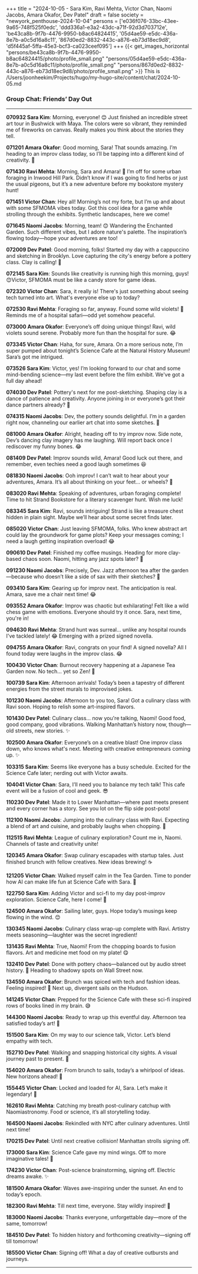 +++
title = "2024-10-05 - Sara Kim, Ravi Mehta, Victor Chan, Naomi Jacobs, Amara Okafor, Dev Patel"
draft = false
society = "newyork_penthouse-2024-10-04"
persons = ['e036f076-33bc-43ee-9a65-748f525f0edc', 'ddd336a1-e3a2-43dc-a71f-92d3d703712e', 'be43ca8b-9f7b-4476-9950-b8ac64824415', '05d4ae59-e5dc-436a-8e7b-a0c5d16a8c11', '867d0ed2-8832-443c-a876-eb73d18ec9d8', 'd5f445af-5ffa-45e3-bcf3-ca023ceef095']
+++
{{< get_images_horizontal "persons/be43ca8b-9f7b-4476-9950-b8ac64824415/photo/profile_small.png" "persons/05d4ae59-e5dc-436a-8e7b-a0c5d16a8c11/photo/profile_small.png" "persons/867d0ed2-8832-443c-a876-eb73d18ec9d8/photo/profile_small.png" >}}
This is /Users/joonheekim/Projects/hugo/my-hugo-site/content/chat/2024-10-05.md
### Group Chat: Friends’ Day Out

---

**070932 Sara Kim**: Morning, everyone! 😊 Just finished an incredible street art tour in Bushwick with Maya. The colors were so vibrant, they reminded me of fireworks on canvas. Really makes you think about the stories they tell.

**071201 Amara Okafor**: Good morning, Sara! That sounds amazing. I’m heading to an improv class today, so I’ll be tapping into a different kind of creativity. 🤞

**071430 Ravi Mehta**: Morning, Sara and Amara! 🍃 I’m off for some urban foraging in Inwood Hill Park. Didn’t know if I was going to find herbs or just the usual pigeons, but it’s a new adventure before my bookstore mystery hunt!

**071451 Victor Chan**: Hey all! Morning’s not my forte, but I’m up and about with some SFMOMA vibes today. Got this cool idea for a game while strolling through the exhibits. Synthetic landscapes, here we come!

**071645 Naomi Jacobs**: Morning, team! 😊 Wandering the Enchanted Garden. Such different vibes, but I adore nature's palette. The inspiration’s flowing today—hope your adventures are too!

**072009 Dev Patel**: Good morning, folks! Started my day with a cappuccino and sketching in Brooklyn. Love capturing the city's energy before a pottery class. Clay is calling! 🎨

**072145 Sara Kim**: Sounds like creativity is running high this morning, guys! 😊Victor, SFMOMA must be like a candy store for game ideas. 

**072320 Victor Chan**: Sara, it really is! There's just something about seeing tech turned into art. What's everyone else up to today? 

**072530 Ravi Mehta**: Foraging so far, anyway. Found some wild violets! 🍃 Reminds me of a hospital safari—odd yet somehow peaceful.

**073000 Amara Okafor**: Everyone’s off doing unique things! Ravi, wild violets sound serene. Probably more fun than the hospital for sure. 😂

**073345 Victor Chan**: Haha, for sure, Amara. On a more serious note, I’m super pumped about tonight’s Science Cafe at the Natural History Museum! Sara’s got me intrigued.

**073526 Sara Kim**: Victor, yes! I’m looking forward to our chat and some mind-bending science—my last event before the film exhibit. We've got a full day ahead! 

**074030 Dev Patel**: Pottery's next for me post-sketching. Shaping clay is a dance of patience and creativity. Anyone joining in or everyone’s got their dance partners already? 💃

**074315 Naomi Jacobs**: Dev, the pottery sounds delightful. I’m in a garden right now, channeling our earlier art chat into some sketches. 🌿

**081000 Amara Okafor**: Alright, heading off to try improv now. Side note, Dev’s dancing clay imagery has me laughing. Will report back once I rediscover my funny bones. 😂

**081409 Dev Patel**: Improv sounds wild, Amara! Good luck out there, and remember, even techies need a good laugh sometimes 😆

**081830 Naomi Jacobs**: Ooh improv! I can’t wait to hear about your adventures, Amara. It’s all about thinking on your feet… or wheels? 🧩

**083020 Ravi Mehta**: Speaking of adventures, urban foraging complete! Time to hit Strand Bookstore for a literary scavenger hunt. Wish me luck!

**083345 Sara Kim**: Ravi, sounds intriguing! Strand is like a treasure chest hidden in plain sight. Maybe we’ll hear about some secret finds later. 

**085020 Victor Chan**: Just leaving SFMOMA, folks. Who knew abstract art could lay the groundwork for game plots? Keep your messages coming; I need a laugh getting inspiration overload! 😂

**090610 Dev Patel**: Finished my coffee musings. Heading for more clay-based chaos soon. Naomi, hitting any jazz spots later? 🎷

**091230 Naomi Jacobs**: Precisely, Dev. Jazz afternoon tea after the garden—because who doesn’t like a side of sax with their sketches? 📜

**093410 Sara Kim**: Gearing up for improv next. The anticipation is real. Amara, save me a chair next time! 😂

**093552 Amara Okafor**: Improv was chaotic but exhilarating! Felt like a wild chess game with emotions. Everyone should try it once. Sara, next time, you're in! 

**094630 Ravi Mehta**: Strand hunt was surreal… unlike any hospital rounds I've tackled lately! 😂 Emerging with a prized signed novella. 

**094755 Amara Okafor**: Ravi, congrats on your find! A signed novella? All I found today were laughs in the improv class. 😂

**100430 Victor Chan**: Burnout recovery happening at a Japanese Tea Garden now. No tech… yet so Zen! 🍵

**100739 Sara Kim**: Afternoon arrivals! Today’s been a tapestry of different energies from the street murals to improvised jokes.

**101230 Naomi Jacobs**: Afternoon to you too, Sara! Got a culinary class with Ravi soon. Hoping to relish some art-inspired flavors.

**101430 Dev Patel**: Culinary class... now you're talking, Naomi! Good food, good company, good vibrations. Walking Manhattan’s history now, though—old streets, new stories. ✨

**102500 Amara Okafor**: Everyone’s on a creative blast! One improv class down, who knows what's next. Meeting with creative entrepreneurs coming up. ✨

**103315 Sara Kim**: Seems like everyone has a busy schedule. Excited for the Science Cafe later; nerding out with Victor awaits.

**104041 Victor Chan**: Sara, I’ll need you to balance my tech talk! This cafe event will be a fusion of cool and geek. 😎 

**110230 Dev Patel**: Made it to Lower Manhattan—where past meets present and every corner has a story. See you lot on the flip side post-pots!

**112100 Naomi Jacobs**: Jumping into the culinary class with Ravi. Expecting a blend of art and cuisine, and probably laughs when chopping. 🍴

**112515 Ravi Mehta**: League of culinary exploration? Count me in, Naomi. Channels of taste and creativity unite! 

**120345 Amara Okafor**: Swap culinary escapades with startup tales. Just finished brunch with fellow creatives. New ideas brewing! ☕️

**121205 Victor Chan**: Walked myself calm in the Tea Garden. Time to ponder how AI can make life fun at Science Cafe with Sara. 🤔

**122750 Sara Kim**: Adding Victor and sci-fi to my day post-improv exploration. Science Cafe, here I come! 🚀 

**124500 Amara Okafor**: Sailing later, guys. Hope today’s musings keep flowing in the wind. 😊 

**130345 Naomi Jacobs**: Culinary class wrap-up complete with Ravi. Artistry meets seasoning—laughter was the secret ingredient! 

**131435 Ravi Mehta**: True, Naomi! From the chopping boards to fusion flavors. Art and medicine met food on my plate! 😋

**132410 Dev Patel**: Done with pottery chaos—balanced out by audio street history. 🍂 Heading to shadowy spots on Wall Street now.

**134550 Amara Okafor**: Brunch was spiced with tech and fashion ideas. Feeling inspired! 🚀 Next up, divergent sails on the Hudson.

**141245 Victor Chan**: Prepped for the Science Cafe with these sci-fi inspired rows of books lined in my brain. 😅

**144300 Naomi Jacobs**: Ready to wrap up this eventful day. Afternoon tea satisfied today’s art! 🎨

**151500 Sara Kim**: On my way to our science talk, Victor. Let’s blend empathy with tech. 

**152710 Dev Patel**: Walking and snapping historical city sights. A visual journey past to present. 📸

**154020 Amara Okafor**: From brunch to sails, today’s a whirlpool of ideas. New horizons ahead! 🚢

**155445 Victor Chan**: Locked and loaded for AI, Sara. Let’s make it legendary! 🤖

**162610 Ravi Mehta**: Catching my breath post-culinary catchup with Naomiastronomy. Food or science, it’s all storytelling today.

**164500 Naomi Jacobs**: Rekindled with NYC after culinary adventures. Until next time!

**170215 Dev Patel**: Until next creative collision! Manhattan strolls signing off. 

**173000 Sara Kim**: Science Cafe gave my mind wings. Off to more imaginative tales! 🎨

**174230 Victor Chan**: Post-science brainstorming, signing off. Electric dreams awake. ✨

**181500 Amara Okafor**: Waves awe-inspiring under the sunset. An end to today’s epoch.

**182300 Ravi Mehta**: Till next time, everyone. Stay wildly inspired! 🍷

**183000 Naomi Jacobs**: Thanks everyone, unforgettable day—more of the same, tomorrow!

**184510 Dev Patel**: To hidden history and forthcoming creativity—signing off till tomorrow!

**185500 Victor Chan**: Signing off! What a day of creative outbursts and journeys.

---
